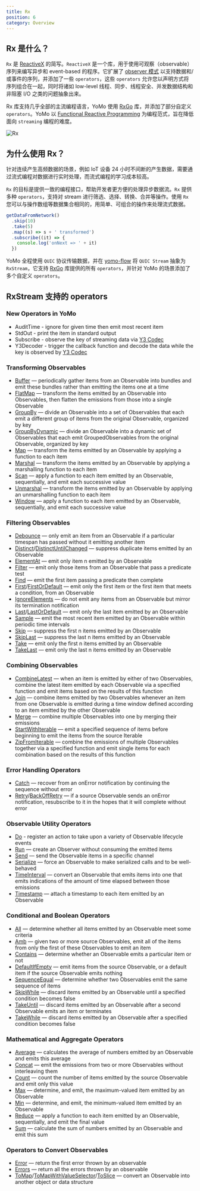 ```yaml
---
title: Rx
position: 6
category: Overview
---
```


## Rx 是什么？

`Rx` 是 [ReactiveX](http://reactivex.io/) 的简写。`ReactiveX` 是一个库，用于使用可观察（observable）序列来编写异步和 event-based 的程序。它扩展了 [observer 模式](http://en.wikipedia.org/wiki/Observer_pattern) 以支持数据和/或事件的序列，并添加了一些 `operators`，这些 `operators` 允许您以声明方式将序列组合在一起，同时将诸如 low-level 线程、同步、线程安全、并发数据结构和非阻塞 I/O 之类的问题抽象出来。

Rx 库支持几乎全部的主流编程语言，YoMo 使用 [RxGo](https://github.com/ReactiveX/RxGo) 库，并添加了部分自定义 `operators`。YoMo 以 [Functional Reactive Programming](https://en.wikipedia.org/wiki/Functional_reactive_programming) 为编程范式，旨在降低面向 `streaming` 编程的难度。

![Rx](/flow/rx.png)

## 为什么使用 Rx？

针对连续产生高频数据的场景，例如 IoT 设备 24 小时不间断的产生数据，需要通过流式编程对数据进行实时处理，而流式编程的学习成本较高。

`Rx` 的目标是提供一致的编程接口，帮助开发者更方便的处理异步数据流。`Rx` 提供多种 `operators`，支持对 stream 进行筛选、选择、转换、合并等操作。使用 `Rx` 您可以与操作数组等数据集合相同的，用简单、可组合的操作来处理流式数据。

```js
getDataFromNetwork()
  .skip(10)
  .take(5)
  .map((s) => s + ' transformed')
  .subscribe((it) => {
    console.log('onNext => ' + it)
  })
```

YoMo 全程使用 `QUIC` 协议传输数据，并在 [yomo-flow](/flow) 将 `QUIC Stream` 抽象为 `RxStream`，它支持 [RxGo](https://github.com/ReactiveX/RxGo) 库提供的所有 `operators`，并针对 YoMo 的场景添加了多个自定义 `operators`。

## RxStream 支持的 operators

### New Operators in YoMo

- AuditTime - ignore for given time then emit most recent item
- StdOut - print the item in standard output
- Subscribe - observe the key of streaming data via [Y3 Codec](https://github.com/yomorun/y3-codec-golang)
- Y3Decoder - trigger the callback function and decode the data while the key is observed by [Y3 Codec](https://github.com/yomorun/y3-codec-golang)

### Transforming Observables

- [Buffer](https://github.com/ReactiveX/RxGo/blob/master/doc/buffer.md) — periodically gather items from an Observable into bundles and emit these bundles rather than emitting the items one at a time
- [FlatMap](https://github.com/ReactiveX/RxGo/blob/master/doc/flatmap.md) — transform the items emitted by an Observable into Observables, then flatten the emissions from those into a single Observable
- [GroupBy](https://github.com/ReactiveX/RxGo/blob/master/doc/groupby.md) — divide an Observable into a set of Observables that each emit a different group of items from the original Observable, organized by key
- [GroupByDynamic](https://github.com/ReactiveX/RxGo/blob/master/doc/groupbydynamic.md) — divide an Observable into a dynamic set of Observables that each emit GroupedObservables from the original Observable, organized by key
- [Map](https://github.com/ReactiveX/RxGo/blob/master/doc/map.md) — transform the items emitted by an Observable by applying a function to each item
- [Marshal](https://github.com/ReactiveX/RxGo/blob/master/doc/marshal.md) — transform the items emitted by an Observable by applying a marshalling function to each item
- [Scan](https://github.com/ReactiveX/RxGo/blob/master/doc/scan.md) — apply a function to each item emitted by an Observable, sequentially, and emit each successive value
- [Unmarshal](https://github.com/ReactiveX/RxGo/blob/master/doc/unmarshal.md) — transform the items emitted by an Observable by applying an unmarshalling function to each item
- [Window](https://github.com/ReactiveX/RxGo/blob/master/doc/window.md) — apply a function to each item emitted by an Observable, sequentially, and emit each successive value

### Filtering Observables

- [Debounce](https://github.com/ReactiveX/RxGo/blob/master/doc/debounce.md) — only emit an item from an Observable if a particular timespan has passed without it emitting another item
- [Distinct](https://github.com/ReactiveX/RxGo/blob/master/doc/distinct.md)/[DistinctUntilChanged](https://github.com/ReactiveX/RxGo/blob/master/doc/distinctuntilchanged.md) — suppress duplicate items emitted by an Observable
- [ElementAt](https://github.com/ReactiveX/RxGo/blob/master/doc/elementat.md) — emit only item n emitted by an Observable
- [Filter](https://github.com/ReactiveX/RxGo/blob/master/doc/filter.md) — emit only those items from an Observable that pass a predicate test
- [Find](https://github.com/ReactiveX/RxGo/blob/master/doc/find.md) — emit the first item passing a predicate then complete
- [First](https://github.com/ReactiveX/RxGo/blob/master/doc/first.md)/[FirstOrDefault](https://github.com/ReactiveX/RxGo/blob/master/doc/firstordefault.md) — emit only the first item or the first item that meets a condition, from an Observable
- [IgnoreElements](https://github.com/ReactiveX/RxGo/blob/master/doc/ignoreelements.md) — do not emit any items from an Observable but mirror its termination notification
- [Last](https://github.com/ReactiveX/RxGo/blob/master/doc/last.md)/[LastOrDefault](https://github.com/ReactiveX/RxGo/blob/master/doc/lastordefault.md) — emit only the last item emitted by an Observable
- [Sample](https://github.com/ReactiveX/RxGo/blob/master/doc/sample.md) — emit the most recent item emitted by an Observable within periodic time intervals
- [Skip](https://github.com/ReactiveX/RxGo/blob/master/doc/skip.md) — suppress the first n items emitted by an Observable
- [SkipLast](https://github.com/ReactiveX/RxGo/blob/master/doc/skiplast.md) — suppress the last n items emitted by an Observable
- [Take](https://github.com/ReactiveX/RxGo/blob/master/doc/take.md) — emit only the first n items emitted by an Observable
- [TakeLast](https://github.com/ReactiveX/RxGo/blob/master/doc/takelast.md) — emit only the last n items emitted by an Observable

### Combining Observables

- [CombineLatest](https://github.com/ReactiveX/RxGo/blob/master/doc/combinelatest.md) — when an item is emitted by either of two Observables, combine the latest item emitted by each Observable via a specified function and emit items based on the results of this function
- [Join](https://github.com/ReactiveX/RxGo/blob/master/doc/join.md) — combine items emitted by two Observables whenever an item from one Observable is emitted during a time window defined according to an item emitted by the other Observable
- [Merge](https://github.com/ReactiveX/RxGo/blob/master/doc/merge.md) — combine multiple Observables into one by merging their emissions
- [StartWithIterable](https://github.com/ReactiveX/RxGo/blob/master/doc/startwithiterable.md) — emit a specified sequence of items before beginning to emit the items from the source Iterable
- [ZipFromIterable](https://github.com/ReactiveX/RxGo/blob/master/doc/zipfromiterable.md) — combine the emissions of multiple Observables together via a specified function and emit single items for each combination based on the results of this function

### Error Handling Operators

- [Catch](https://github.com/ReactiveX/RxGo/blob/master/doc/catch.md) — recover from an onError notification by continuing the sequence without error
- [Retry](https://github.com/ReactiveX/RxGo/blob/master/doc/retry.md)/[BackOffRetry](https://github.com/ReactiveX/RxGo/blob/master/doc/backoffretry.md) — if a source Observable sends an onError notification, resubscribe to it in the hopes that it will complete without error

### Observable Utility Operators

- [Do](https://github.com/ReactiveX/RxGo/blob/master/doc/do.md) - register an action to take upon a variety of Observable lifecycle events
- [Run](https://github.com/ReactiveX/RxGo/blob/master/doc/run.md) — create an Observer without consuming the emitted items
- [Send](https://github.com/ReactiveX/RxGo/blob/master/doc/send.md) — send the Observable items in a specific channel
- [Serialize](https://github.com/ReactiveX/RxGo/blob/master/doc/serialize.md) — force an Observable to make serialized calls and to be well-behaved
- [TimeInterval](https://github.com/ReactiveX/RxGo/blob/master/doc/timeinterval.md) — convert an Observable that emits items into one that emits indications of the amount of time elapsed between those emissions
- [Timestamp](https://github.com/ReactiveX/RxGo/blob/master/doc/timestamp.md) — attach a timestamp to each item emitted by an Observable

### Conditional and Boolean Operators

- [All](https://github.com/ReactiveX/RxGo/blob/master/doc/all.md) — determine whether all items emitted by an Observable meet some criteria
- [Amb](https://github.com/ReactiveX/RxGo/blob/master/doc/amb.md) — given two or more source Observables, emit all of the items from only the first of these Observables to emit an item
- [Contains](https://github.com/ReactiveX/RxGo/blob/master/doc/contains.md) — determine whether an Observable emits a particular item or not
- [DefaultIfEmpty](https://github.com/ReactiveX/RxGo/blob/master/doc/defaultifempty.md) — emit items from the source Observable, or a default item if the source Observable emits nothing
- [SequenceEqual](https://github.com/ReactiveX/RxGo/blob/master/doc/sequenceequal.md) — determine whether two Observables emit the same sequence of items
- [SkipWhile](https://github.com/ReactiveX/RxGo/blob/master/doc/skipwhile.md) — discard items emitted by an Observable until a specified condition becomes false
- [TakeUntil](https://github.com/ReactiveX/RxGo/blob/master/doc/takeuntil.md) — discard items emitted by an Observable after a second Observable emits an item or terminates
- [TakeWhile](https://github.com/ReactiveX/RxGo/blob/master/doc/takewhile.md) — discard items emitted by an Observable after a specified condition becomes false

### Mathematical and Aggregate Operators

- [Average](https://github.com/ReactiveX/RxGo/blob/master/doc/average.md) — calculates the average of numbers emitted by an Observable and emits this average
- [Concat](https://github.com/ReactiveX/RxGo/blob/master/doc/concat.md) — emit the emissions from two or more Observables without interleaving them
- [Count](https://github.com/ReactiveX/RxGo/blob/master/doc/count.md) — count the number of items emitted by the source Observable and emit only this value
- [Max](https://github.com/ReactiveX/RxGo/blob/master/doc/max.md) — determine, and emit, the maximum-valued item emitted by an Observable
- [Min](https://github.com/ReactiveX/RxGo/blob/master/doc/min.md) — determine, and emit, the minimum-valued item emitted by an Observable
- [Reduce](https://github.com/ReactiveX/RxGo/blob/master/doc/reduce.md) — apply a function to each item emitted by an Observable, sequentially, and emit the final value
- [Sum](https://github.com/ReactiveX/RxGo/blob/master/doc/sum.md) — calculate the sum of numbers emitted by an Observable and emit this sum

### Operators to Convert Observables

- [Error](https://github.com/ReactiveX/RxGo/blob/master/doc/error.md) — return the first error thrown by an observable
- [Errors](https://github.com/ReactiveX/RxGo/blob/master/doc/errors.md) — return all the errors thrown by an observable
- [ToMap](https://github.com/ReactiveX/RxGo/blob/master/doc/tomap.md)/[ToMapWithValueSelector](https://github.com/ReactiveX/RxGo/blob/master/doc/tomapwithvalueselector.md)/[ToSlice](https://github.com/ReactiveX/RxGo/blob/master/doc/toslice.md) — convert an Observable into another object or data structure
